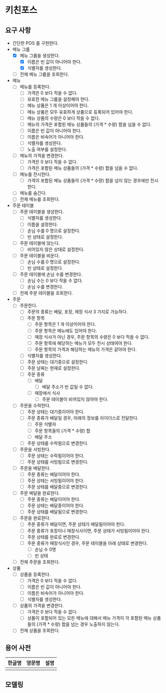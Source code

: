 # 키친포스

## 요구 사항

- 간단한 POS 를 구현한다.
- 메뉴 그룹
    - [x] 메뉴 그룹을 생성한다.
        - [x] 이름은 빈 값이 아니어야 한다.
        - [x] 식별자를 생성한다.
    - [ ] 전체 메뉴 그룹을 조회한다.
- 메뉴
    - [ ] 메뉴를 등록한다.
        - [ ] 가격은 0 보다 작을 수 없다.
        - [ ] 유효한 메뉴 그룹을 설정해야 한다.
        - [ ] 메뉴 상품은 1 개 이상이어야 한다.
        - [ ] 메뉴 상품은 모두 유효하게 상품으로 등록되어 있어야 한다.
        - [ ] 메뉴 상품의 수량은 0 보다 작을 수 없다.
        - [ ] 메뉴의 가격은 포함된 메뉴 상품들의 (가격 * 수량) 합을 넘을 수 없다.
        - [ ] 이름은 빈 값이 아니어야 한다.
        - [ ] 이름은 비속어가 아니어야 한다.
        - [ ] 식별자를 생성한다.
        - [ ] 노출 여부를 설정한다.
    - [ ] 메뉴의 가격을 변경한다.
        - [ ] 가격은 0 보다 작을 수 없다.
        - [ ] 가격은 포함된 메뉴 상품들의 (가격 * 수량) 합을 넘을 수 없다.
    - [ ] 메뉴를 전시한다.
        - [ ] 가격이 포함된 메뉴 상품들의 (가격 * 수량) 합을 넘지 않는 경우에만 전시한다.
    - [ ] 메뉴를 숨긴다.
    - [ ] 전체 메뉴를 조회한다.
- 주문 테이블
    - [ ] 주문 테이블을 생성한다.
        - [ ] 식별자를 생성한다.
        - [ ] 이름을 설정한다.
        - [ ] 손님 수를 0 명으로 설정한다.
        - [ ] 빈 상태로 설정한다.
    - [ ] 주문 테이블에 앉는다.
        - [ ] 비어있지 않은 상태로 설정한다.
    - [ ] 주문 테이블을 비운다.
        - [ ] 손님 수를 0 명으로 설정한다.
        - [ ] 빈 상태로 설정한다.
    - [ ] 주문 테이블에 손님 수를 변경한다.
        - [ ] 손님 수는 0 보다 작을 수 없다.
        - [ ] 손님 수를 변경한다.
    - [ ] 전체 주문 테이블을 조회한다.
- 주문
    - [ ] 주문한다.
        - [ ] 주문의 종류는 배달, 포장, 매장 식사 3 가지로 가능하다.
        - [ ] 주문 항목
            - [ ] 주문 항목은 1 개 이상이어야 한다.
            - [ ] 주문 항목은 메뉴에도 있어야 한다.
            - [ ] 매장 식사가 아닌 경우, 주문 항목의 수량은 0 보다 작을 수 없다.
            - [ ] 주문 항목에 해당하는 메뉴가 모두 전시 상태여야 한다.
            - [ ] 주문 항목의 가격과 해당하는 메뉴의 가격은 같아야 한다.
        - [ ] 식별자를 생성한다.
        - [ ] 주문 상태는 대기중으로 설정한다.
        - [ ] 주문 날짜는 현재로 설정한다.
        - [ ] 주문 종류
            - [ ] 배달
                - [ ] 배달 주소가 빈 값일 수 없다.
            - [ ] 매장에서 식사
                - [ ] 주문 테이블이 비어있지 않아야 한다.
    - [ ] 주문을 수락한다.
        - [ ] 주문 상태는 대기중이어야 한다.
        - [ ] 주문 종류가 배달일 경우, 아래의 정보를 라이더스로 전달한다.
            - [ ] 주문 식별자
            - [ ] 주문 항목들의 (가격 * 수량) 합
            - [ ] 배달 주소
        - [ ] 주문 상태를 수락됨으로 변경한다.
    - [ ] 주문을 서빙한다.
        - [ ] 주문 상태는 수락됨이어야 한다.
        - [ ] 주문 상태를 서빙됨으로 변경한다.
    - [ ] 주문을 배달한다.
        - [ ] 주문 종류는 배달이어야 한다.
        - [ ] 주문 상태는 서빙됨이어야 한다.
        - [ ] 주문 상태를 배달중으로 변경한다.
    - [ ] 주문 배달을 완료한다.
        - [ ] 주문 종류는 배달이어야 한다.
        - [ ] 주문 상태는 배달중이어야 한다.
        - [ ] 주문 상태를 배달됨으로 변경한다.
    - [ ] 주문을 완료한다.
        - [ ] 주문 종류가 배달이면, 주문 상태가 배달됨이어야 한다.
        - [ ] 주문 종류가 포장이나 매장식사이면, 주문 상태가 서빙됨이어야 한다.
        - [ ] 주문 상태를 완료로 변경한다.
        - [ ] 주문 종류가 매장식사인 경우, 주문 테이블을 아래 상태로 변경한다.
            - [ ] 손님 수 0명
            - [ ] 빈 상태
    - [ ] 전체 주문을 조회한다.
- 상품
    - [ ] 상품을 등록한다.
        - [ ] 가격은 0 보다 작을 수 없다.
        - [ ] 이름은 빈 값이 아니어야 한다.
        - [ ] 이름은 비속어가 아니어야 한다.
        - [ ] 식별자를 생성한다.
    - [ ] 상품의 가격을 변경한다.
        - [ ] 가격은 0 보다 작을 수 없다.
        - [ ] 상품이 포함되어 있는 모든 메뉴에 대해서 메뉴 가격이 각 포함된 메뉴 상품들의 (가격 * 수량) 합을 넘는 경우 노출하지 않는다.
    - [ ] 전체 상품을 조회한다.

## 용어 사전

| 한글명 | 영문명 | 설명 |
| --- | --- | --- |
|  |  |  |

## 모델링
